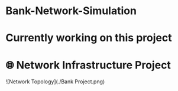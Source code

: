 # Bank-Network-Simulation
# Currently working on this project
# 🌐 Network Infrastructure Project  
![Network Topology](./Bank Project.png) 
